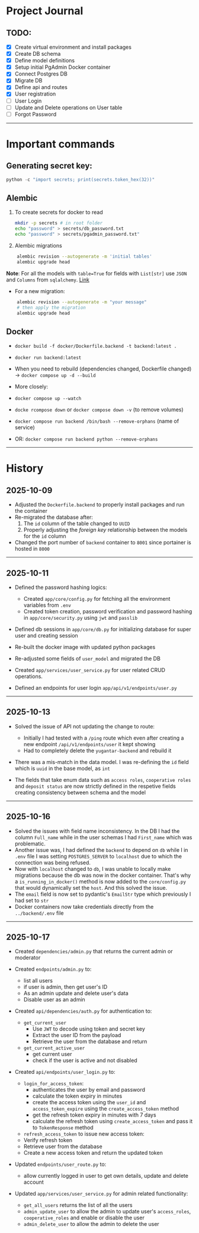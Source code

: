 # Project Journal

## TODO:

- [x] Create virtual environment and install packages
- [x] Create DB schema
- [x] Define model definitions
- [x] Setup initial PgAdmin Docker container
- [x] Connect Postgres DB
- [x] Migrate DB
- [x] Define api and routes
- [x] User registration
- [ ] User Login
- [ ] Update and Delete operations on User table
- [ ] Forgot Password

---

# Important commands

## Generating secret key:

```python
python -c "import secrets; print(secrets.token_hex(32))"
```

## Alembic

1. To create secrets for docker to read

   ```bash
   mkdir -p secrets # in root folder
   echo "password" > secrets/db_password.txt
   echo "password" > secrets/pgadmin_password.txt"
   ```

2. Alembic migrations

```bash
    alembic revision --autogenerate -m 'initial tables'
    alembic upgrade head
```

**Note**: For all the models with `table=True` for fields with `List[str]` use `JSON` and `Columns` from `sqlalchemy`. [Link](https://stackoverflow.com/questions/79296853/sqlmodel-valueerror-class-list-has-no-matching-sqlalchemy-type)

- For a new migration:

```bash
    alembic revision --autogenerate -m "your message"
    # then apply the migration
    alembic upgrade head
```

## Docker

- `docker build -f docker/Dockerfile.backend -t backend:latest .`
- `docker run backend:latest`

- When you need to rebuild (dependencies changed, Dockerfile changed) -> `docker compose up -d --build`

- More closely:
- `docker compose up --watch`
- `docke rcompose down` or `docker compose down -v` (to remove volumes)
- `docker compose run backend /bin/bash --remove-orphans` (name of service)
- OR: `docker compose run backend python --remove-orphans`

---

# History

## 2025-10-09

- Adjusted the `Dockerfile.backend` to properly install packages and run the container
- Re-migrated the database after:
  1. The `id` column of the table changed to `UUID`
  2. Properly adjusting the _foreign key_ relationship between the models for the `id` column
- Changed the port number of `backend` container to `8001` since portainer is hosted in `8000`

---

## 2025-10-11

- Defined the password hashing logics:

  - Created `app/core/config.py` for fetching all the environment variables from `.env`
  - Created token creation, password verification and password hashing in `app/core/security.py` using `jwt` and `passlib`

- Defined db sessions in `app/core/db.py` for initializing database for super user and creating session

- Re-built the docker image with updated python packages

- Re-adjusted some fields of `user_model` and migrated the DB

- Created `app/services/user_service.py` for user related CRUD operations.

- Defined an endpoints for user login `app/api/v1/endpoints/user.py`

---

## 2025-10-13

- Solved the issue of API not updating the change to route:

  - Initially I had tested with a `/ping` route which even after creating a new endpoint `/api/v1/endpoints/user` it kept showing
  - Had to completely delete the `yugantar-backend` and rebuild it

- There was a mis-match in the data model. I was re-defining the `id` field which is `uuid` in the base model, as `int`

- The fields that take enum data such as `access roles`, `cooperative roles` and `deposit status` are now strictly defined in the respetive fields creating consistency between schema and the model

---

## 2025-10-16

- Solved the issues with field name inconsistency. In the DB I had the column `Full_name` while in the user schemas I had `First_name` which was problematic.
- Another issue was, I had defined the `backend` to depend on `db` while I in `.env` file I was setting `POSTGRES_SERVER` to `localhost` due to which the connection was being refused.
- Now with `localhost` changed to `db`, I was unable to locally make migrations because the db was now in the docker container. That's why a `is_running_in_docker()` method is now added to the `core/config.py` that would dynamically set the `host`. And this solved the issue.
- The `email` field is now set to pydantic's `EmailStr` type which previously I had set to `str`
- Docker containers now take credentials directly from the `../backend/.env` file

---

## 2025-10-17

- Created `dependencies/admin.py` that returns the current admin or moderator

- Created `endpoints/admin.py` to:

  - list all users
  - if user is admin, then get user's ID
  - As an admin update and delete user's data
  - Disable user as an admin

- Created `api/dependencies/auth.py` for authentication to:

  - `get_current_user`
    - Use `JWT` to decode using token and secret key
    - Extract the user ID from the payload
    - Retrieve the user from the database and return
  - `get_current_active_user`
    - get current user
    - check if the user is active and not disabled

- Created `api/endpoints/user_login.py` to:

  - `login_for_access_token`:
    - authenticates the user by email and password
    - calculate the token expiry in minutes
    - create the access token using the `user_id` and `access_token_expire` using the `create_access_token` method
    - get the refresh token expiry in minutes with 7 days
    - calculate the refresh token using `create_access_token` and pass it to `TokenResponse` method
  - `refresh_access_token` to issue new access token:
  - Verify refresh token
  - Retrieve user from the database
  - Create a new access token and return the updated token

- Updated `endpoints/user_route.py` to:

  - allow currently logged in user to get own details, update and delete account

- Updated `app/services/user_service.py` for admin related functionality:
  - `get_all_users` returns the list of all the users
  - `admin_update_user` to allow the admin to update user's `access_roles`, `cooperative_roles` and enable or disable the user
  - `admin_delete_user` to allow the admin to delete the user
